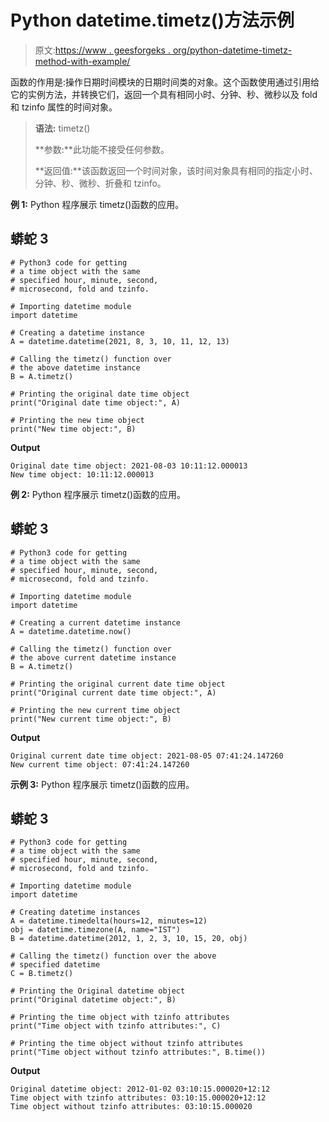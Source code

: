 # Python datetime.timetz()方法示例

> 原文:[https://www . geesforgeks . org/python-datetime-timetz-method-with-example/](https://www.geeksforgeeks.org/python-datetime-timetz-method-with-example/)

函数的作用是:操作日期时间模块的日期时间类的对象。这个函数使用通过引用给它的实例方法，并转换它们，返回一个具有相同小时、分钟、秒、微秒以及 fold 和 tzinfo 属性的时间对象。

> **语法:** timetz()
> 
> **参数:**此功能不接受任何参数。
> 
> **返回值:**该函数返回一个时间对象，该时间对象具有相同的指定小时、分钟、秒、微秒、折叠和 tzinfo。

**例 1:** Python 程序展示 timetz()函数的应用。

## 蟒蛇 3

```
# Python3 code for getting
# a time object with the same
# specified hour, minute, second,
# microsecond, fold and tzinfo.

# Importing datetime module
import datetime

# Creating a datetime instance
A = datetime.datetime(2021, 8, 3, 10, 11, 12, 13)

# Calling the timetz() function over
# the above datetime instance
B = A.timetz()

# Printing the original date time object
print("Original date time object:", A)

# Printing the new time object
print("New time object:", B)
```

**Output**

```
Original date time object: 2021-08-03 10:11:12.000013
New time object: 10:11:12.000013

```

**例 2:** Python 程序展示 timetz()函数的应用。

## 蟒蛇 3

```
# Python3 code for getting
# a time object with the same
# specified hour, minute, second,
# microsecond, fold and tzinfo.

# Importing datetime module
import datetime

# Creating a current datetime instance
A = datetime.datetime.now()

# Calling the timetz() function over
# the above current datetime instance
B = A.timetz()

# Printing the original current date time object
print("Original current date time object:", A)

# Printing the new current time object
print("New current time object:", B)
```

**Output**

```
Original current date time object: 2021-08-05 07:41:24.147260
New current time object: 07:41:24.147260

```

**示例 3:** Python 程序展示 timetz()函数的应用。

## 蟒蛇 3

```
# Python3 code for getting
# a time object with the same
# specified hour, minute, second,
# microsecond, fold and tzinfo.

# Importing datetime module
import datetime

# Creating datetime instances
A = datetime.timedelta(hours=12, minutes=12)
obj = datetime.timezone(A, name="IST")
B = datetime.datetime(2012, 1, 2, 3, 10, 15, 20, obj)

# Calling the timetz() function over the above
# specified datetime
C = B.timetz()

# Printing the Original datetime object
print("Original datetime object:", B)

# Printing the time object with tzinfo attributes
print("Time object with tzinfo attributes:", C)

# Printing the time object without tzinfo attributes
print("Time object without tzinfo attributes:", B.time())
```

**Output**

```
Original datetime object: 2012-01-02 03:10:15.000020+12:12
Time object with tzinfo attributes: 03:10:15.000020+12:12
Time object without tzinfo attributes: 03:10:15.000020

```
